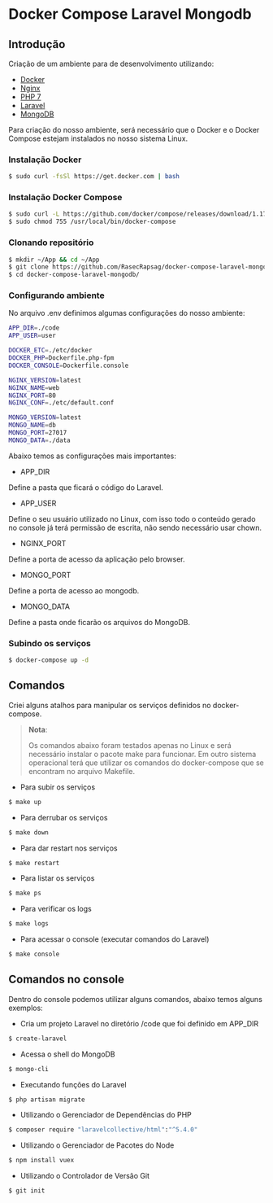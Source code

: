 # Docker Compose Laravel Mongodb

## Introdução

Criação de um ambiente para de desenvolvimento utilizando:

* [Docker](https://www.docker.com)
* [Nginx](http://nginx.org/)
* [PHP 7](https://php-fpm.org)
* [Laravel](https://laravel.com)
* [MongoDB](https://www.mongodb.com)


Para criação do nosso ambiente, será necessário que o Docker e o Docker Compose estejam instalados no nosso sistema Linux.


### Instalação Docker

```bash
$ sudo curl -fsSl https://get.docker.com | bash
```


### Instalação Docker Compose

```bash
$ sudo curl -L https://github.com/docker/compose/releases/download/1.17.0/docker-compose-`uname -s`-`uname -m` -o /usr/local/bin/docker-compose
$ sudo chmod 755 /usr/local/bin/docker-compose
```


### Clonando repositório

```bash
$ mkdir ~/App && cd ~/App
$ git clone https://github.com/RasecRapsag/docker-compose-laravel-mongodb
$ cd docker-compose-laravel-mongodb/
```


### Configurando ambiente

No arquivo .env definimos algumas configurações do nosso ambiente:

```bash
APP_DIR=./code
APP_USER=user

DOCKER_ETC=./etc/docker
DOCKER_PHP=Dockerfile.php-fpm
DOCKER_CONSOLE=Dockerfile.console

NGINX_VERSION=latest
NGINX_NAME=web
NGINX_PORT=80
NGINX_CONF=./etc/default.conf

MONGO_VERSION=latest
MONGO_NAME=db
MONGO_PORT=27017
MONGO_DATA=./data
```

Abaixo temos as configurações mais importantes:

- APP_DIR

Define a pasta que ficará o código do Laravel.

- APP_USER

Define o seu usuário utilizado no Linux, com isso todo o conteúdo gerado no console já terá permissão de escrita, não sendo necessário usar chown.

- NGINX_PORT

Define a porta de acesso da aplicação pelo browser.

- MONGO_PORT

Define a porta de acesso ao mongodb.

- MONGO_DATA

Define a pasta onde ficarão os arquivos do MongoDB.


### Subindo os serviços

```bash
$ docker-compose up -d
```



## Comandos

Criei alguns atalhos para manipular os serviços definidos no docker-compose.

> **Nota**:
>
> Os comandos abaixo foram testados apenas no Linux e será necessário instalar o pacote make para funcionar. Em outro sistema operacional terá que utilizar os comandos do docker-compose que se encontram no arquivo Makefile.


- Para subir os serviços

```bash
$ make up
```

- Para derrubar os serviços

```bash
$ make down
```

- Para dar restart nos serviços

```bash
$ make restart
```

- Para listar os serviços

```bash
$ make ps
```

- Para verificar os logs

```bash
$ make logs
```

- Para acessar o console (executar comandos do Laravel)

```bash
$ make console
```



## Comandos no console

Dentro do console podemos utilizar alguns comandos, abaixo temos alguns exemplos:


- Cria um projeto Laravel no diretório /code que foi definido em APP_DIR

```bash
$ create-laravel
```

- Acessa o shell do MongoDB

```bash
$ mongo-cli
```

- Executando funções do Laravel

```bash
$ php artisan migrate
```

- Utilizando o Gerenciador de Dependências do PHP

```bash
$ composer require "laravelcollective/html":"^5.4.0"
```

- Utilizando o Gerenciador de Pacotes do Node

```bash
$ npm install vuex
```

- Utilizando o Controlador de Versão Git

```bash
$ git init
```
